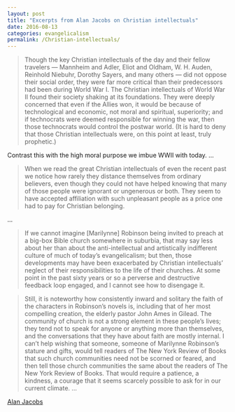 ```yaml
---
layout: post
title: "Excerpts from Alan Jacobs on Christian intellectuals"
date: 2016-08-13
categories: evangelicalism
permalink: /Christian-intellectuals/
---
```


> Though the key Christian intellectuals of the day and their fellow travelers — Mannheim and Adler, Eliot and Oldham, W. H. Auden, Reinhold Niebuhr, Dorothy Sayers, and many others — did not oppose their social order, they were far more critical than their predecessors had been during World War I. The Christian intellectuals of World War II found their society shaking at its foundations. They were deeply concerned that even if the Allies won, it would be because of technological and economic, not moral and spiritual, superiority; and if technocrats were deemed responsible for winning the war, then those technocrats would control the postwar world. (It is hard to deny that those Christian intellectuals were, on this point at least, truly prophetic.)

Contrast this with the high moral purpose we imbue WWII with today.
...

> When we read the great Christian intellectuals of even the recent past we notice how rarely they distance themselves from ordinary believers, even though they could not have helped knowing that many of those people were ignorant or ungenerous or both. They seem to have accepted affiliation with such unpleasant people as a price one had to pay for Christian belonging.

...

> If we cannot imagine [Marilynne] Robinson being invited to preach at a big-box Bible church somewhere in suburbia, that may say less about her than about the anti-intellectual and artistically indifferent culture of much of today’s evangelicalism; but then, those developments may have been exacerbated by Christian intellectuals’ neglect of their responsibilities to the life of their churches. At some point in the past sixty years or so a perverse and destructive feedback loop engaged, and I cannot see how to disengage it.

> Still, it is noteworthy how consistently inward and solitary the faith of the characters in Robinson’s novels is, including that of her most compelling creation, the elderly pastor John Ames in Gilead. The community of church is not a strong element in these people’s lives; they tend not to speak for anyone or anything more than themselves, and the conversations that they have about faith are mostly internal. I can’t help wishing that someone, someone of Marilynne Robinson’s stature and gifts, would tell readers of The New York Review of Books that such church communities need not be scorned or feared, and then tell those church communities the same about the readers of The New York Review of Books. That would require a patience, a kindness, a courage that it seems scarcely possible to ask for in our current climate.
...

[Alan Jacobs](http://harpers.org/archive/2016/09/the-watchmen/?single=1)